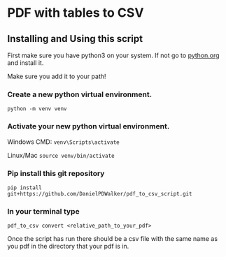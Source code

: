 # PDF with tables to CSV

## Installing and Using this script

First make sure you have python3 on your system. If not go to [python.org](https://www.python.org/) and install it. 

Make sure you add it to your path!

### Create a new python virtual environment.

`python -m venv venv`

### Activate your new python virtual environment.

Windows CMD:
`venv\Scripts\activate`

Linux/Mac
`source venv/bin/activate`

### Pip install this git repository

`pip install git+https://github.com/DanielPDWalker/pdf_to_csv_script.git`

### In your terminal type

`pdf_to_csv convert <relative_path_to_your_pdf>`

Once the script has run there should be a csv file with the same name as you pdf in the directory that your pdf is in.

